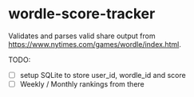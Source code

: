 # wordle-score-tracker

Validates and parses valid share output from https://www.nytimes.com/games/wordle/index.html.

TODO:
- [ ] setup SQLite to store user_id, wordle_id and score
- [ ] Weekly / Monthly rankings from there

